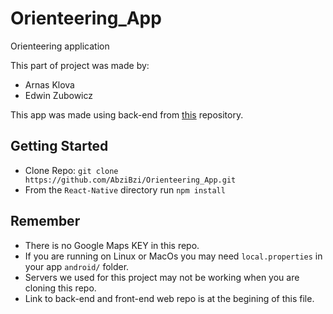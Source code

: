 # Orienteering_App
Orienteering application

This part of project was made by:
  - Arnas Klova
  - Edwin Zubowicz

This app was made using back-end from [this](https://github.com/Giedrius-Kristinaitis/Orienteering_Web) repository.

## Getting Started

- Clone Repo: `git clone https://github.com/AbziBzi/Orienteering_App.git`
- From the `React-Native` directory run `npm install`


## Remember

- There is no Google Maps KEY in this repo.
- If you are running on Linux or MacOs you may need `local.properties` in your app `android/` folder. 
- Servers we used for this project may not be working when you are cloning this repo.
- Link to back-end and front-end web repo is at the begining of this file.
